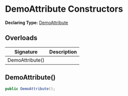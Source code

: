 # DemoAttribute Constructors

**Declaring Type:** [DemoAttribute](DemoAttribute.md)

## Overloads

| Signature       | Description |
| --------------- | ----------- |
| DemoAttribute() |             |

## DemoAttribute()

```csharp
public DemoAttribute();
```
